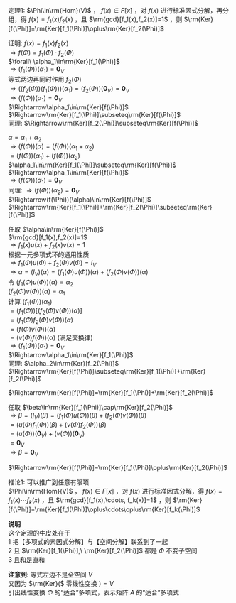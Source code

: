 定理1:  $\Phi\in\rm{Hom}(V)$ ， $f(x)\in F[x]$ ，对 $f(x)$ 进行标准因式分解，再分组，得 $f(x)=f_1(x)f_2(x)$ ，且 $\rm{gcd}[f_1(x),f_2(x)]=1$ ，则 $\rm{Ker}[f(\Phi)]=\rm{Ker}[f_1(\Phi)]\oplus\rm{Ker}[f_2(\Phi)]$   
  
证明:  $f(x)=f_1(x)f_2(x)$   
 $\Rightarrow f(\Phi)=f_1(\Phi)\cdot f_2(\Phi)$   
 $\forall\ \alpha_1\in\rm{Ker}[f_1(\Phi)]$   
 $\Rightarrow(f_1(\Phi))(\alpha_1)=\mathbf0_V$   
等式两边再同时作用 $f_2(\Phi)$   
 $\Rightarrow((f_2(\Phi))(f_1(\Phi)))(\alpha_1)=(f_2(\Phi))(\mathbf0_V)=\mathbf0_V$   
 $\Rightarrow(f(\Phi))(\alpha_1)=\mathbf0_V$   
 $\Rightarrow\alpha_1\in\rm{Ker}[f(\Phi)]$   
 $\Rightarrow\rm{Ker}[f_1(\Phi)]\subseteq\rm{Ker}[f(\Phi)]$   
同理:  $\Rightarrow\rm{Ker}[f_2(\Phi)]\subseteq\rm{Ker}[f(\Phi)]$   
  
 $\alpha=\alpha_1+\alpha_2$   
 $\Rightarrow(f(\Phi))(\alpha)=(f(\Phi))(\alpha_1+\alpha_2)$   
 $=(f(\Phi))(\alpha_1)+(f(\Phi))(\alpha_2)$   
 $\alpha_1\in\rm{Ker}[f_1(\Phi)]\subseteq\rm{Ker}[f(\Phi)]$   
 $\Rightarrow\alpha_1\in\rm{Ker}[f(\Phi)]$   
 $\Rightarrow(f(\Phi))(\alpha_1)=\mathbf0_V$   
同理:  $\Rightarrow(f(\Phi))(\alpha_2)=\mathbf0_V$   
 $\Rightarrow(f(\Phi))(\alpha)\in\rm{Ker}[f(\Phi)]$   
 $\Rightarrow\rm{Ker}[f_1(\Phi)]+\rm{Ker}[f_2(\Phi)]\subseteq\rm{Ker}[f(\Phi)]$   
  
任取 $\alpha\in\rm{Ker}[f(\Phi)]$   
 $\rm{gcd}[f_1(x),f_2(x)]=1$   
 $\Rightarrow f_1(x)u(x)+f_2(x)v(x)=1$   
根据一元多项式环的通用性质  
 $\Rightarrow f_1(\Phi)u(\Phi)+f_2(\Phi)v(\Phi)=I_V$   
 $\Rightarrow\alpha=(I_V)(\alpha)=(f_1(\Phi)u(\Phi))(\alpha)+(f_2(\Phi)v(\Phi))(\alpha)$   
令 $(f_1(\Phi)u(\Phi))(\alpha)=\alpha_2$   
 $(f_2(\Phi)v(\Phi))(\alpha)=\alpha_1$   
计算 $(f_1(\Phi))(\alpha_1)$   
 $=(f_1(\Phi))[(f_2(\Phi)v(\Phi))(\alpha)]$   
 $=(f_1(\Phi)f_2(\Phi)v(\Phi))(\alpha)$   
 $=(f(\Phi)v(\Phi))(\alpha)$   
 $=(v(\Phi)f(\Phi))(\alpha)$ (满足交换律)  
 $\Rightarrow(f_1(\Phi))(\alpha_1)=\mathbf0_V$   
 $\Rightarrow\alpha_1\in\rm{Ker}[f_1(\Phi)]$   
同理:  $\alpha_2\in\rm{Ker}[f_2(\Phi)]$   
 $\Rightarrow\rm{Ker}[f(\Phi)]\subseteq\rm{Ker}[f_1(\Phi)]+\rm{Ker}[f_2(\Phi)]$   
  
 $\Rightarrow\rm{Ker}[f(\Phi)]=\rm{Ker}[f_1(\Phi)]+\rm{Ker}[f_2(\Phi)]$   
  
任取 $\beta\in\rm{Ker}[f_1(\Phi)]\cap\rm{Ker}[f_2(\Phi)]$   
 $\Rightarrow\beta=(I_V)(\beta)=(f_1(\Phi)u(\Phi))(\beta)+(f_2(\Phi)v(\Phi))(\beta)$   
 $=(u(\Phi)f_1(\Phi))(\beta)+(v(\Phi)f_2(\Phi))(\beta)$   
 $=(u(\Phi))(\mathbf0_V)+(v(\Phi))(\mathbf0_V)$   
 $=\mathbf0_V$   
 $\Rightarrow\beta=\mathbf0_V$   
  
 $\Rightarrow\rm{Ker}[f(\Phi)]=\rm{Ker}[f_1(\Phi)]\oplus\rm{Ker}[f_2(\Phi)]$   
  
推论1: 可以推广到任意有限项  
 $\Phi\in\rm{Hom}(V)$ ， $f(x)\in F[x]$ ，对 $f(x)$ 进行标准因式分解，得 $f(x)=f_1(x)\cdots f_k(x)$ ，且 $\rm{gcd}[f_1(x),\cdots, f_k(x)]=1$ ，则 $\rm{Ker}[f(\Phi)]=\rm{Ker}[f_1(\Phi)]\oplus\cdots\oplus\rm{Ker}[f_k(\Phi)]$   
  
**说明**  
这个定理的牛皮处在于  
1 把【多项式的素因式分解】与【空间分解】联系到了一起  
2 且 $\rm{Ker}[f_1(\Phi)],\ \rm{Ker}[f_2(\Phi)]$ 都是 $\Phi$ 不变子空间  
3 且和是直和  
  
**注意到**: 等式左边不是全空间 $V$   
又因为 $\rm{Ker}($ 零线性变换 $)=V$   
引出线性变换 $\Phi$ 的“适合”多项式，表示矩阵 $A$ 的“适合”多项式  
